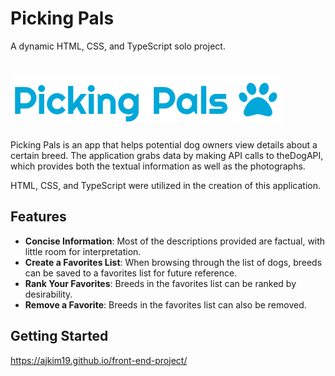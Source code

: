 # Picking Pals

A dynamic HTML, CSS, and TypeScript solo project.

# <img src="./images/picking-pals-logo.png">

Picking Pals is an app that helps potential dog owners view details about a certain breed. The application grabs data by making API calls to theDogAPI, which provides both the textual information as well as the photographs.

HTML, CSS, and TypeScript were utilized in the creation of this application.

## Features

- **Concise Information**: Most of the descriptions provided are factual, with little room for interpretation.
- **Create a Favorites List**: When browsing through the list of dogs, breeds can be saved to a favorites list for future reference.
- **Rank Your Favorites**: Breeds in the favorites list can be ranked by desirability.
- **Remove a Favorite**: Breeds in the favorites list can also be removed.

## Getting Started

https://ajkim19.github.io/front-end-project/
